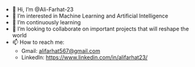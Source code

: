 - 👋 Hi, I’m @Ali-Farhat-23
- 👀 I’m interested in Machine Learning and Artificial Intelligence
- 🌱 I’m continuously learning 
- 💞️ I’m looking to collaborate on important projects that will reshape the world
- 📫 How to reach me:
  - Gmail: alifarhat567@gmail.com
  - LinkedIn: https://www.linkedin.com/in/alifarhat23/ 
  

<!---
Ali-Farhat-23/Ali-Farhat-23 is a ✨ special ✨ repository because its `README.md` (this file) appears on your GitHub profile.
You can click the Preview link to take a look at your changes.
--->
